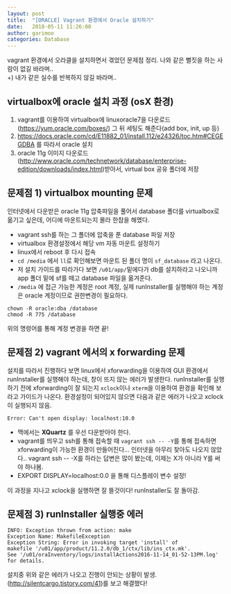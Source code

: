 ```yaml
---
layout: post
title:  "[ORACLE] Vagrant 환경에서 Oracle 설치하기"
date:   2018-05-11 11:26:00
author: garimoo
categories: Database
---
```


vagrant 환경에서 오라클을 설치하면서 겪었던 문제점 정리.
나와 같은 뻘짓을 하는 사람이 없길 바라며..<br/>
+) 내가 같은 실수를 반복하지 않길 바라며..

## virtualbox에 oracle 설치 과정 (osX 환경)
1. vagrant를 이용하여 virtualbox에 linuxoracle7을 다운로드 (https://yum.oracle.com/boxes/)
그 뒤 세팅도 해준다(add box, init, up 등)
2. https://docs.oracle.com/cd/E11882_01/install.112/e24326/toc.htm#CEGEGDBA 를 따라서 oracle 설치
3. oracle 11g 이미지 다운로드(http://www.oracle.com/technetwork/database/enterprise-edition/downloads/index.html)받아서, virtual box 공유 폴더에 저장

## 문제점 1) virtualbox mounting 문제
인터넷에서 다운받은 oracle 11g 압축파일을 풀어서 database 폴더를 virtualbox로 옮기고 싶은데, 어디에 마운트되는지 몰라 한참을 해멨다.
- vagrant ssh를 하는 그 폴더에 압축을 푼 database 파일 저장
- virtualbox 환경설정에서 해당 vm 자동 마운트 설정하기
- linux에서 reboot 후 다시 접속
- `cd /media` 에서 `ll`로 확인해보면 마운트 된 폴더 명이 `sf_database` 라고 나온다.
- 저 설치 가이드를 따라가다 보면 `/u01/app/`밑에다가 db를 설치하라고 나오니까 app 폴더 밑에 sf를 떼고 database 파일을 옮겨준다.
- `/media` 에 접근 가능한 계정은 root 계정, 실제 runInstaller를 실행해야 하는 계정은 oracle 계정이므로 권한변경이 필요하다.
```
chown -R oracle:dba /database
chmod -R 775 /database
```
위의 명령어를 통해 계정 변경을 하면 끝!

## 문제점 2) vagrant 에서의 x forwarding 문제
설치를 따라서 진행하다 보면 linux에서 xforwarding을 이용하여 GUI 환경에서 runInstaller를 실행해야 하는데, 창이 뜨지 않는 에러가 발생한다.
runInstaller를 실행하기 전에 xforwarding이 잘 되는지 `xclock`이나 `xterm`을 이용하여 환경을 확인해 보라고 가이드가 나온다. 환경설정이 되어있지 않으면 다음과 같은 에러가 나오고 xclock이 실행되지 않음.
```
Error: Can't open display: localhost:10.0
```

- 맥에서는 **XQuartz** 를 우선 다운받아야 한다.
- vagrant를 띄우고 ssh를 통해 접속할 때 `vagrant ssh -- -Y`를 통해 접속하면 xforwarding이 가능한 환경이 만들어진다... 인터넷을 아무리 찾아도 나오지 않았다.. vagrant ssh -- -X를 하라는 답변은 많이 봤는데, 이제는 X가 아니라 Y를 써야 하나봄.
- EXPORT DISPLAY=localhost:0.0 을 통해 디스플레이 변수 설정!

이 과정을 지나고 xclock을 실행하면 잘 뜰것이다! runInstaller도 잘 돌아감.

## 문제점 3) runInstaller 실행중 에러
```
INFO: Exception thrown from action: make
Exception Name: MakefileException
Exception String: Error in invoking target 'install' of
makefile '/u01/app/product/11.2.0/db_1/ctx/lib/ins_ctx.mk'.
See '/u01/oraInventory/logs/installActions2016-11-14_01-52-13PM.log'
for details.
```
설치중 위와 같은 에러가 나오고 진행이 안되는 상황이 발생.
(http://silentcargo.tistory.com/41)를 보고 해결했다!

